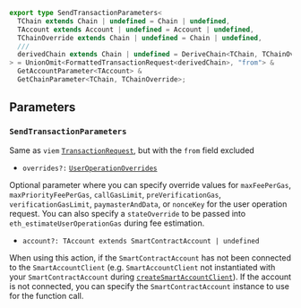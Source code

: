 ```ts
export type SendTransactionParameters<
  TChain extends Chain | undefined = Chain | undefined,
  TAccount extends Account | undefined = Account | undefined,
  TChainOverride extends Chain | undefined = Chain | undefined,
  ///
  derivedChain extends Chain | undefined = DeriveChain<TChain, TChainOverride>
> = UnionOmit<FormattedTransactionRequest<derivedChain>, "from"> &
  GetAccountParameter<TAccount> &
  GetChainParameter<TChain, TChainOverride>;
```

## Parameters

### `SendTransactionParameters`

Same as `viem` [`TransactionRequest`](https://viem.sh/docs/glossary/types#transactionrequest), but with the `from` field excluded

- `overrides?:` [`UserOperationOverrides`](/resources/types#useroperationoverrides)

Optional parameter where you can specify override values for `maxFeePerGas`, `maxPriorityFeePerGas`, `callGasLimit`, `preVerificationGas`, `verificationGasLimit`, `paymasterAndData`, or `nonceKey` for the user operation request. You can also specify a `stateOverride` to be passed into `eth_estimateUserOperationGas` during fee estimation.

- `account?: TAccount extends SmartContractAccount | undefined`

When using this action, if the `SmartContractAccount` has not been connected to the `SmartAccountClient` (e.g. `SmartAccountClient` not instantiated with your `SmartContractAccount` during [`createSmartAccountClient`](/packages/aa-core/smart-account-client/)). If the account is not connected, you can specify the `SmartContractAccount` instance to use for the function call.
